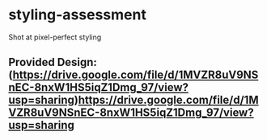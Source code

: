 # styling-assessment
Shot at pixel-perfect styling

## Provided Design:(https://drive.google.com/file/d/1MVZR8uV9NSnEC-8nxW1HS5iqZ1Dmg_97/view?usp=sharing)https://drive.google.com/file/d/1MVZR8uV9NSnEC-8nxW1HS5iqZ1Dmg_97/view?usp=sharing
